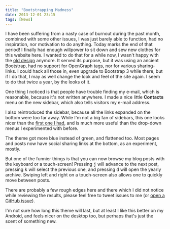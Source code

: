 ```yaml
---
title: "Bootstrapping Madness"
date: 2013-12-01 23:15
tags: [News]
---
```


I have been suffering from a nasty case of burnout during the past
month, combined with some other issues, I was just barely able to
function, had no inspiration, nor motivation to do anything. Today
marks the end of that period! I finally had enough willpower to sit
down and sew new clothes for this website here. I wanted to do that
for a while now, I wasn't happy with the [old design][old-design]
anymore. It served its purpose, but it was using an ancient Bootstrap,
had no support for OpenGraph tags, nor for various sharing-links. I
could hack all those in, even upgrade to Bootstrap 3 while there, but
if I do that, I may as well change the look and feel of the site
again. I seem to do that twice a year, by the looks of it.

 [old-design]: /blog/2013/03/09/straight-jacket/

<!-- more -->

One thing I noticed is that people have trouble finding my e-mail,
which is reasonable, because it's not written anywhere. I made a nice
little <strong>Contacts</strong> menu on the new sidebar, which also
tells visitors my e-mail address.

I also reintroduced the sidebar, because all the links expanded on the
bottom were too far away. While I'm not a big fan of sidebars, this
one looks nicer than the [first one I had][first-sidebar], and is much
more useful than the drop-down menus I experimented with before.

 [first-sidebar]: /blog/2013/01/27/some-more-madness/

The theme got more blue instead of green, and flattened too. Most
pages and posts now have social sharing links at the bottom, as an
experiment, mostly.

But one of the funnier things is that you can now browse my blog posts
with the keyboard or a touch-screen! Pressing <kbd>j</kbd> will
advance to the next post, pressing <kbd>k</kbd> will select the
previous one, and pressing <kbd>d</kbd> will open the yearly archive.
Swiping left and right on a touch-screen also allows one to quickly
move between posts.

There are probably a few rough edges here and there which I did not
notice while reviewing the results, please feel free to tweet issues
to me (or [open a GitHub issue][madness-issue]).

 [madness-issue]: https://github.com/algernon/madness/issues/new

I'm not sure how long this theme will last, but at least I like this
better on my Android, and feels nicer on the desktop too, but perhaps
that's just the scent of something new.
